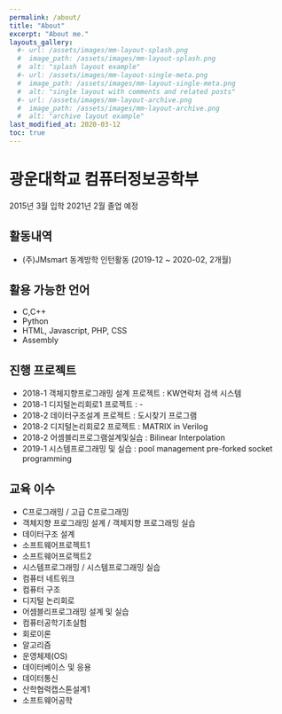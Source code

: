 ```yaml
---
permalink: /about/
title: "About"
excerpt: "About me."
layouts_gallery:
  #- url: /assets/images/mm-layout-splash.png
  #  image_path: /assets/images/mm-layout-splash.png
  #  alt: "splash layout example"
  #- url: /assets/images/mm-layout-single-meta.png
  #  image_path: /assets/images/mm-layout-single-meta.png
  #  alt: "single layout with comments and related posts"
  #- url: /assets/images/mm-layout-archive.png
  #  image_path: /assets/images/mm-layout-archive.png
  #  alt: "archive layout example"
last_modified_at: 2020-03-12
toc: true
---
```


# 광운대학교 컴퓨터정보공학부
2015년 3월 입학
2021년 2월 졸업 예정

## 활동내역
- (주)JMsmart 동계방학 인턴활동 (2019-12 ~ 2020-02, 2개월)

## 활용 가능한 언어
- C,C++
- Python
- HTML, Javascript, PHP, CSS
- Assembly

## 진행 프로젝트
- 2018-1 객체지향프로그래밍 설계 프로젝트 : KW연락처 검색 시스템
- 2018-1 디지털논리회로1 프로젝트 : -
- 2018-2 데이터구조설계 프로젝트 : 도시찾기 프로그램
- 2018-2 디지털논리회로2 프로젝트 : MATRIX in Verilog
- 2018-2 어셈블리프로그램설계및실습 : Bilinear Interpolation
- 2019-1 시스템프로그래밍 및 실습 : pool management pre-forked socket programming

## 교육 이수
- C프로그래밍 / 고급 C프로그래밍
- 객체지향 프로그래밍 설계 / 객체지향 프로그래밍 실습
- 데이터구조 설계
- 소프트웨어프로젝트1
- 소프트웨어프로젝트2
- 시스템프로그래밍 / 시스템프로그래밍 실습
- 컴퓨터 네트워크
- 컴퓨터 구조
- 디지털 논리회로
- 어셈블리프로그래밍 설계 및 실습
- 컴퓨터공학기초실험
- 회로이론
- 알고리즘
- 운영체제(OS) 
- 데이터베이스 및 응용
- 데이터통신
- 산학협력캡스톤설계1
- 소프트웨어공학